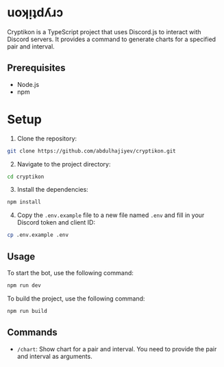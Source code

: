 # uoʞᴉʇdʎɹɔ

Cryptikon is a TypeScript project that uses Discord.js to interact with Discord servers. It provides a command to generate charts for a specified pair and interval.

## Prerequisites

- Node.js
- npm

# Setup

1. Clone the repository:

```sh
git clone https://github.com/abdulhajiyev/cryptikon.git
```

2. Navigate to the project directory:

```sh
cd cryptikon
```

3. Install the dependencies:

```sh
npm install
```

4. Copy the `.env.example` file to a new file named `.env` and fill in your Discord token and client ID:

```sh
cp .env.example .env
```

## Usage

To start the bot, use the following command:

```sh
npm run dev
```

To build the project, use the following command:

```sh
npm run build
```

## Commands

- `/chart`: Show chart for a pair and interval. You need to provide the pair and interval as arguments.